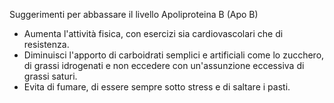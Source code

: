 Suggerimenti per abbassare il livello Apoliproteina B (Apo B)
- Aumenta l'attività fisica, con esercizi sia cardiovascolari che di resistenza.
- Diminuisci l'apporto di carboidrati semplici e artificiali come lo zucchero, di grassi idrogenati e non eccedere con un'assunzione eccessiva di grassi saturi.
- Evita di fumare, di essere sempre sotto stress e di saltare i pasti.
